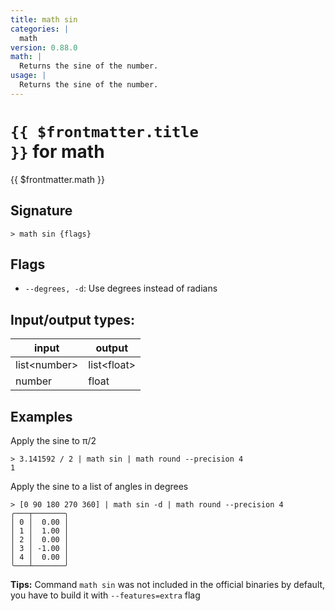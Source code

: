 ```yaml
---
title: math sin
categories: |
  math
version: 0.88.0
math: |
  Returns the sine of the number.
usage: |
  Returns the sine of the number.
---
```

<!-- This file is automatically generated. Please edit the command in https://github.com/nushell/nushell instead. -->

# <code>{{ $frontmatter.title }}</code> for math

<div class='command-title'>{{ $frontmatter.math }}</div>

## Signature

```> math sin {flags} ```

## Flags

 -  `--degrees, -d`: Use degrees instead of radians


## Input/output types:

| input        | output      |
| ------------ | ----------- |
| list\<number\> | list\<float\> |
| number       | float       |
## Examples

Apply the sine to π/2
```nu
> 3.141592 / 2 | math sin | math round --precision 4
1
```

Apply the sine to a list of angles in degrees
```nu
> [0 90 180 270 360] | math sin -d | math round --precision 4
╭───┬───────╮
│ 0 │  0.00 │
│ 1 │  1.00 │
│ 2 │  0.00 │
│ 3 │ -1.00 │
│ 4 │  0.00 │
╰───┴───────╯

```


**Tips:** Command `math sin` was not included in the official binaries by default, you have to build it with `--features=extra` flag